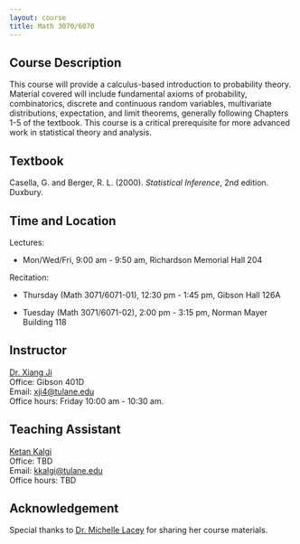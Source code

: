 ```yaml
---
layout: course
title: Math 3070/6070
---
```


## Course Description

This course will provide a calculus-based introduction to probability theory. Material covered will include fundamental axioms of probability, combinatorics, discrete and continuous random variables, multivariate distributions, expectation, and limit theorems, generally following Chapters 1-5 of the textbook. This course is a critical prerequisite for more advanced work in statistical theory and analysis.

## Textbook
Casella, G. and Berger, R. L. (2000). _Statistical Inference_, 2nd edition. Duxbury.

## Time and Location

Lectures: 

- Mon/Wed/Fri, 9:00 am - 9:50 am, Richardson Memorial Hall 204 


Recitation:

- Thursday (Math 3071/6071-01), 12:30 pm - 1:45 pm, Gibson Hall 126A

- Tuesday (Math 3071/6071-02), 2:00 pm - 3:15 pm, Norman Mayer Building 118


## Instructor

[Dr. Xiang Ji](https://sse.tulane.edu/math/faculty/ji)\
Office: Gibson 401D\
Email: <xji4@tulane.edu>\
Office hours: Friday 10:00 am - 10:30 am.

## Teaching Assistant
[Ketan Kalgi](https://sse.tulane.edu/math/people/ketan-kalgi)\
Office: TBD\
Email: <kkalgi@tulane.edu>\
Office hours: TBD


## Acknowledgement

Special thanks to [Dr. Michelle Lacey](https://sse.tulane.edu/math/faculty/lacey) for sharing her course materials.


